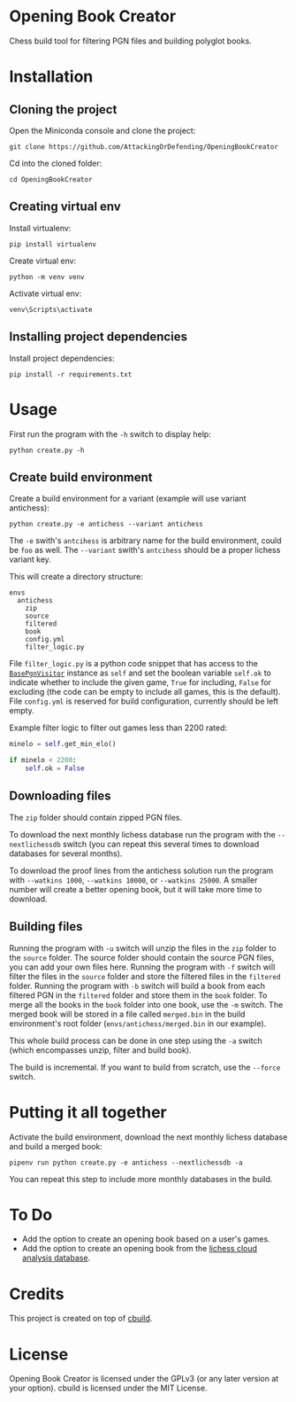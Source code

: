 # Opening Book Creator

Chess build tool for filtering PGN files and building polyglot books.

# Installation

## Cloning the project

Open the Miniconda console and clone the project:

`git clone https://github.com/AttackingOrDefending/OpeningBookCreator`

Cd into the cloned folder:

`cd OpeningBookCreator`

## Creating virtual env

Install virtualenv:

`pip install virtualenv`

Create virtual env:

`python -m venv venv`

Activate virtual env:

`venv\Scripts\activate`

## Installing project dependencies

Install project dependencies:

`pip install -r requirements.txt`

# Usage

First run the program with the `-h` switch to display help:

`python create.py -h`

## Create build environment

Create a build environment for a variant (example will use variant antichess):

`python create.py -e antichess --variant antichess`

The `-e` swith's `antcihess` is arbitrary name for the build environment, could be `foo` as well. The `--variant` swith's `antcihess` should be a proper lichess variant key.

This will create a directory structure:

```
envs
  antichess
    zip
    source
    filtered
    book
    config.yml
    filter_logic.py    
```

File `filter_logic.py` is a python code snippet that has access to the [`BasePgnVisitor`](https://github.com/AttackingOrDefending/OpeningBookCreator/blob/main/buildutils.py#L103) instance as `self` and set the boolean variable `self.ok` to indicate whether to include the given game, `True` for including, `False` for excluding (the code can be empty to include all games, this is the default). File `config.yml` is reserved for build configuration, currently should be left empty.

Example filter logic to filter out games less than 2200 rated:

```python
minelo = self.get_min_elo()

if minelo < 2200:
	self.ok = False
```

## Downloading files

The `zip` folder should contain zipped PGN files.

To download the next monthly lichess database run the program with the `--nextlichessdb` switch (you can repeat this several times to download databases for several months).

To download the proof lines from the antichess solution run the program with `--watkins 1000`, `--watkins 10000`, or `--watkins 25000`. A smaller number will create a better opening book, but it will take more time to download.

## Building files

Running the program with `-u` switch will unzip the files in the `zip` folder to the `source` folder. The source folder should contain the source PGN files, you can add your own files here. Running the program with `-f` switch will filter the files in the `source` folder and store the filtered files in the `filtered` folder. Running the program with `-b` switch will build a book from each filtered PGN in the `filtered` folder and store them in the `book` folder. To merge all the books in the `book` folder into one book, use the `-m` switch. The merged book will be stored in a file called `merged.bin` in the build environment's root folder (`envs/antichess/merged.bin` in our example).

This whole build process can be done in one step using the `-a` switch (which encompasses unzip, filter and build book).

The build is incremental. If you want to build from scratch, use the `--force` switch.

# Putting it all together

Activate the build environment, download the next monthly lichess database and build a merged book:

`pipenv run python create.py -e antichess --nextlichessdb -a`

You can repeat this step to include more monthly databases in the build.

# To Do

- Add the option to create an opening book based on a user's games.
- Add the option to create an opening book from the [lichess cloud analysis database](https://database.lichess.org/#evals).

# Credits

This project is created on top of [cbuild](https://github.com/lichapibot/cbuild).

# License

Opening Book Creator is licensed under the GPLv3 (or any later version at your option).
cbuild is licensed under the MIT License.
